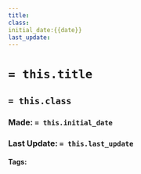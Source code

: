 ```yaml
---
title:
class:
initial_date:{{date}}
last_update:
---
```

# `= this.title`
## `= this.class`
### Made: `= this.initial_date`
### Last Update: `= this.last_update`
#### Tags: